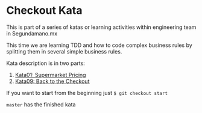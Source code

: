 Checkout Kata
=============

This is part of a series of katas or learning activities within engineering team in Segundamano.mx

This time we are learning TDD and how to code complex business rules by splitting them in several simple business rules.

Kata description is in two parts:
1. [Kata01: Supermarket Pricing](http://codekata.com/kata/kata01-supermarket-pricing/)
2. [Kata09: Back to the Checkout](http://codekata.com/kata/kata09-back-to-the-checkout/)

If you want to start from the beginning just `$ git checkout start`

`master` has the finished kata



